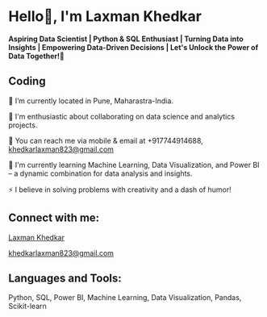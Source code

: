 # Hello👋, I'm Laxman Khedkar

**Aspiring Data Scientist | Python & SQL Enthusiast | Turning Data into Insights | Empowering Data-Driven Decisions | Let's Unlock the Power of Data Together!🚀**

## Coding

📍 I’m currently located in Pune, Maharastra-India.

🧠 I'm enthusiastic about collaborating on data science and analytics projects.

👯 You can reach me via mobile & email at +917744914688, [khedkarlaxman823@gmail.com](mailto:khedkarlaxman823@gmail.com)

🌱 I'm currently learning Machine Learning, Data Visualization, and Power BI – a dynamic combination for data analysis and insights.

⚡ I believe in solving problems with creativity and a dash of humor!

## Connect with me:
[Laxman Khedkar](https://www.linkedin.com/in/laxman-khedkar-24313a243)

khedkarlaxman823@gmail.com

## Languages and Tools:
Python, SQL, Power BI, Machine Learning, Data Visualization, Pandas, Scikit-learn

